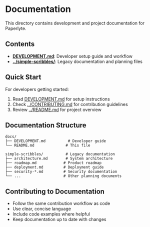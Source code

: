 # Documentation

This directory contains development and project documentation for Paperlyte.

## Contents

- **[DEVELOPMENT.md](DEVELOPMENT.md)**: Developer setup guide and workflow
- **[../simple-scribbles/](../simple-scribbles/)**: Legacy documentation and planning files

## Quick Start

For developers getting started:

1. Read [DEVELOPMENT.md](DEVELOPMENT.md) for setup instructions
2. Check [../CONTRIBUTING.md](../CONTRIBUTING.md) for contribution guidelines
3. Review [../README.md](../README.md) for project overview

## Documentation Structure

```
docs/
├── DEVELOPMENT.md          # Developer guide
└── README.md              # This file

simple-scribbles/          # Legacy documentation
├── architecture.md        # System architecture
├── roadmap.md            # Product roadmap
├── deployment.md         # Deployment guide
├── security-*.md         # Security documentation
└── ...                   # Other planning documents
```

## Contributing to Documentation

- Follow the same contribution workflow as code
- Use clear, concise language
- Include code examples where helpful
- Keep documentation up to date with changes
